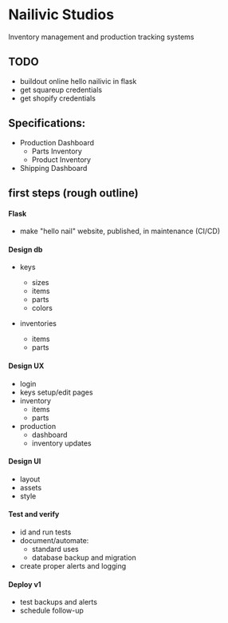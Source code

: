 # Nailivic Studios
Inventory management and production tracking systems

## TODO
- buildout online hello nailivic in flask
- get squareup credentials
- get shopify credentials

## Specifications:
- Production Dashboard
    - Parts Inventory
    - Product Inventory
- Shipping Dashboard

## first steps (rough outline)
#### Flask
- make "hello nail" website, published, in maintenance (CI/CD)

#### Design db
- keys
    - sizes
    - items
    - parts
    - colors

- inventories
    - items
    - parts

#### Design UX
- login
- keys setup/edit pages
- inventory
    - items
    - parts
- production
    - dashboard
    - inventory updates

#### Design UI
- layout
- assets
- style

#### Test and verify
- id and run tests
- document/automate:
    - standard uses
    - database backup and migration
- create proper alerts and logging

#### Deploy v1
- test backups and alerts
- schedule follow-up
